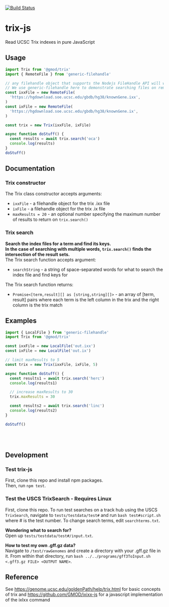 [![Build Status](https://img.shields.io/github/workflow/status/GMOD/trix-js/Push/main?logo=github&style=for-the-badge)](https://github.com/GMOD/trix-js/actions?query=branch%3Amain+workflow%3APush+)

# trix-js

Read UCSC Trix indexes in pure JavaScript

## Usage

```js
import Trix from '@gmod/trix'
import { RemoteFile } from 'generic-filehandle'

// any filehandle object that supports the Nodejs FileHandle API will work.
// We use generic-filehandle here to demonstrate searching files on remote servers.
const ixxFile = new RemoteFile(
  'https://hgdownload.soe.ucsc.edu/gbdb/hg38/knownGene.ixx',
)
const ixFile = new RemoteFile(
  'https://hgdownload.soe.ucsc.edu/gbdb/hg38/knownGene.ix',
)

const trix = new Trix(ixxFile, ixFile)

async function doStuff() {
  const results = await trix.search('oca')
  console.log(results)
}
doStuff()
```

## Documentation

### Trix constructor

The Trix class constructor accepts arguments:

- `ixxFile` - a filehandle object for the trix .ixx file
- `ixFile` - a filehandle object for the trix .ix file
- `maxResults = 20` - an optional number specifying the maximum number of results to return on `trix.search()`

### Trix search

**Search the index files for a term and find its keys.**<br>
**In the case of searching with multiple words, `trix.search()` finds the intersection of the result sets.**<br>
The Trix search function accepts argument:

- `searchString` - a string of space-separated words for what to search the index file and find keys for<br>

The Trix search function returns: <br>

- `Promise<[term,result][] as [string,string][]>` - an array of [term, result] pairs where each term is the left column in the trix and the right column is the trix match

## Examples

```js
import { LocalFile } from 'generic-filehandle'
import Trix from '@gmod/trix'

const ixxFile = new LocalFile('out.ixx')
const ixFile = new LocalFile('out.ix')

// limit maxResults to 5
const trix = new Trix(ixxFile, ixFile, 5)

async function doStuff() {
  const results1 = await trix.search('herc')
  console.log(results1)

  // increase maxResults to 30
  trix.maxResults = 30

  const results2 = await trix.search('linc')
  console.log(results2)
}

doStuff()
```

<br><br>

## Development

### Test trix-js

First, clone this repo and install npm packages. <br>
Then, run `npm test`. <br>

### Test the USCS TrixSearch - Requires Linux

First, clone this repo.
To run test searches on a track hub using the USCS `TrixSearch`, navigate to `tests/testdata/test#` and run `bash test#script.sh` where # is the test number.
To change search terms, edit `searchterms.txt`.

**Wondering what to search for?**<br>
Open up `tests/testdata/test#/input.txt`.

**How to test my own .gff.gz data?**<br>
Navigate to `/test/rawGenomes` and create a directory with your .gff.gz file in it. From within that directory, run `bash ../../programs/gff3ToInput.sh <.gff3.gz FILE> <OUTPUT NAME>`.

## Reference

See https://genome.ucsc.edu/goldenPath/help/trix.html for basic concepts of trix and https://github.com/GMOD/ixixx-js for a javascript implementation of the ixIxx command
